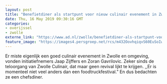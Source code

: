 ```yaml
---
layout: post
title: "Benefietdiner als startpunt voor nieuw culinair evenement in Zwolle"
date: Thu, 16 May 2019 09:30:16 GMT
categories: 
- overijssel 
- zwolle 
externe_link: "https://www.ad.nl/zwolle/benefietdiner-als-startpunt-voor-nieuw-culinair-evenement-in-zwolle~a4f4f08b/"
feature_image: "https://images4.persgroep.net/rcs/m432OovhqiqvS60EuSoIw95XETs/diocontent/148356018/_fitwidth/400/?appId=21791a8992982cd8da851550a453bd7f&quality=0.7"
---
```


Er miste eigenlijk een goed culinair evenement in Zwolle en omgeving, vonden initiatiefnemers Jaap Zijffers en Zoran Gavrilovic. Zeker sinds de teloorgang van Zwolle Culinair, dat maar geen revival lijkt te krijgen. ,,Er is momenteel niet veel anders dan een foodtruckfestival.” En dus bedachten ze een chefsdiner.

